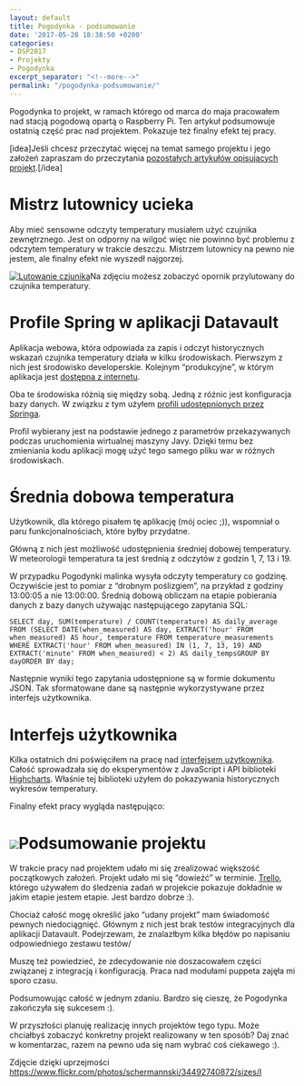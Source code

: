 ```yaml
---
layout: default
title: Pogodynka - podsumowanie
date: '2017-05-28 18:38:50 +0200'
categories:
- DSP2017
- Projekty
- Pogodynka
excerpt_separator: "<!--more-->"
permalink: "/pogodynka-podsumowanie/"
---
```

Pogodynka to projekt, w ramach którego od marca do maja pracowałem nad stacją pogodową opartą o Raspberry Pi. Ten artykuł podsumowuje ostatnią część prac nad projektem. Pokazuje też finalny efekt tej pracy.

[idea]Jeśli chcesz przeczytać więcej na temat samego projektu i jego założeń zapraszam do przeczytania [pozostałych artykułów opisujących projekt](http://www.samouczekprogramisty.pl/projekty/pogodynka/).[/idea]

# Mistrz lutownicy ucieka
  
Aby mieć sensowne odczyty temperatury musiałem użyć czujnika zewnętrznego. Jest on odporny na wilgoć więc nie powinno być problemu z odczytem temperatury w trakcie deszczu. Mistrzem lutownicy na pewno nie jestem, ale finalny efekt nie wyszedł najgorzej.

[![Lutowanie czjunika](http://www.samouczekprogramisty.pl/wp-content/uploads/2017/05/lutowanie-300x225.jpeg)](http://www.samouczekprogramisty.pl/wp-content/uploads/2017/05/lutowanie.jpeg)Na zdjęciu możesz zobaczyć opornik przylutowany do czujnika temperatury.

# Profile Spring w aplikacji Datavault
  
Aplikacja webowa, która odpowiada za zapis i odczyt historycznych wskazań czujnika temperatury działa w kilku środowiskach. Pierwszym z nich jest środowisko developerskie. Kolejnym “produkcyjne”, w którym aplikacja jest [dostępna z internetu](http://pogodynka.pietraszek.pl).

Oba te środowiska różnią się między sobą. Jedną z różnic jest konfiguracja bazy danych. W związku z tym użyłem [profili udostępnionych przez Springa](https://docs.spring.io/spring-boot/docs/current/reference/html/boot-features-profiles.html).

Profil wybierany jest na podstawie jednego z parametrów przekazywanych podczas uruchomienia wirtualnej maszyny Javy. Dzięki temu bez zmieniania kodu aplikacji mogę użyć tego samego pliku war w różnych środowiskach.

# Średnia dobowa temperatura
  
Użytkownik, dla którego pisałem tę aplikację (mój ociec ;)), wspomniał o paru funkcjonalnościach, które byłby przydatne.

Główną z nich jest możliwość udostępnienia średniej dobowej temperatury. W meteorologii temperatura ta jest średnią z odczytów z godzin 1, 7, 13 i 19.

W przypadku Pogodynki malinka wysyła odczyty temperatury co godzinę. Oczywiście jest to pomiar z “drobnym poślizgiem”, na przykład z godziny 13:00:05 a nie 13:00:00. Średnią dobową obliczam na etapie pobierania danych z bazy danych używając następującego zapytania SQL:

    SELECT day, SUM(temperature) / COUNT(temperature) AS daily_average FROM (SELECT DATE(when_measured) AS day, EXTRACT('hour' FROM when_measured) AS hour, temperature FROM temperature_measurements WHERE EXTRACT('hour' FROM when_measured) IN (1, 7, 13, 19) AND EXTRACT('minute' FROM when_measured) < 2) AS daily_tempsGROUP BY dayORDER BY day;

  
Następnie wyniki tego zapytania udostępnione są w formie dokumentu JSON. Tak sformatowane dane są następnie wykorzystywane przez interfejs użytkownika.
# Interfejs użytkownika
  
Kilka ostatnich dni poświęciłem na pracę nad [interfejsem użytkownika](https://github.com/SamouczekProgramisty/Pogodynka/blob/master/frontend/index.html). Całość sprowadzała się do eksperymentów z JavaScript i API biblioteki [Highcharts](https://www.highcharts.com/). Właśnie tej biblioteki użyłem do pokazywania historycznych wykresów temperatury.

Finalny efekt pracy wygląda następująco:

# [![](http://www.samouczekprogramisty.pl/wp-content/uploads/2017/05/wykres_temperatury-300x171.jpeg)](http://www.samouczekprogramisty.pl/wp-content/uploads/2017/05/wykres_temperatury.jpeg)Podsumowanie projektu
  
W trakcie pracy nad projektem udało mi się zrealizować większość początkowych założeń. Projekt udało mi się “dowieźć” w terminie. [Trello](https://trello.com/b/yqZHTqSN/pogodynka), którego używałem do śledzenia zadań w projekcie pokazuje dokładnie w jakim etapie jestem etapie. Jest bardzo dobrze :).

Chociaż całość mogę określić jako “udany projekt” mam świadomość pewnych niedociągnięć. Głównym z nich jest brak testów integracyjnych dla aplikacji Datavault. Podejrzewam, że znalazłbym kilka błędów po napisaniu odpowiedniego zestawu testów/

Muszę też powiedzieć, że zdecydowanie nie doszacowałem części związanej z integracją i konfiguracją. Praca nad modułami puppeta zajęła mi sporo czasu.

Podsumowując całość w jednym zdaniu. Bardzo się cieszę, że Pogodynka zakończyła się sukcesem :).

W przyszłości planuję realizację innych projektów tego typu. Może chciałbyś zobaczyć konkretny projekt realizowany w ten sposób? Daj znać w komentarzac, razem na pewno uda się nam wybrać coś ciekawego :).

Zdjęcie dzięki uprzejmości https://www.flickr.com/photos/schermannski/34492740872/sizes/l

